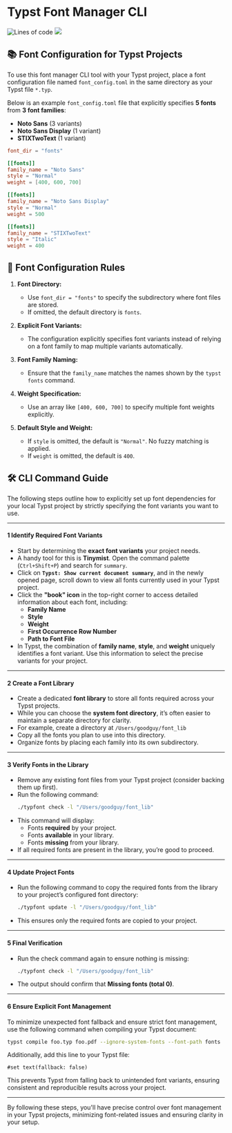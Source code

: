 # Typst Font Manager CLI

![Lines of code](https://tokei.rs/b1/github/hooyuser/typst_font_manager) ![](https://img.shields.io/github/repo-size/hooyuser/typst_font_manager?style=plastic
)

## 📚 **Font Configuration for Typst Projects**

To use this font manager CLI tool with your Typst project, place a font configuration file named `font_config.toml` in the same directory as your Typst file `*.typ`.

Below is an example `font_config.toml` file that explicitly specifies **5 fonts** from **3 font families**:  
- **Noto Sans** (3 variants)  
- **Noto Sans Display** (1 variant)  
- **STIXTwoText** (1 variant)  

```toml
font_dir = "fonts"

[[fonts]]
family_name = "Noto Sans"
style = "Normal"
weight = [400, 600, 700]

[[fonts]]
family_name = "Noto Sans Display"
style = "Normal"
weight = 500

[[fonts]]
family_name = "STIXTwoText"
style = "Italic"
weight = 400
```
## 📖 **Font Configuration Rules**

1. **Font Directory:**  
   - Use `font_dir = "fonts"` to specify the subdirectory where font files are stored.  
   - If omitted, the default directory is `fonts`.

2. **Explicit Font Variants:**  
   - The configuration explicitly specifies font variants instead of relying on a font family to map multiple variants automatically.

3. **Font Family Naming:**  
   - Ensure that the `family_name` matches the names shown by the `typst fonts` command.

4. **Weight Specification:**  
   - Use an array like `[400, 600, 700]` to specify multiple font weights explicitly.

5. **Default Style and Weight:**  
   - If `style` is omitted, the default is `"Normal"`. No fuzzy matching is applied.  
   - If `weight` is omitted, the default is `400`.

## 🛠️ **CLI Command Guide**

The following steps outline how to explicitly set up font dependencies for your local Typst project by strictly specifying the font variants you want to use.

---

#### **1 Identify Required Font Variants**  

- Start by determining the **exact font variants** your project needs.  
- A handy tool for this is **Tinymist**. Open the command palette (`Ctrl+Shift+P`) and search for `summary`.  
- Click on **`Typst: Show current document summary`**, and in the newly opened page, scroll down to view all fonts currently used in your Typst project.  
- Click the **"book" icon** in the top-right corner to access detailed information about each font, including:  
   - **Family Name**  
   - **Style**  
   - **Weight**  
   - **First Occurrence Row Number**  
   - **Path to Font File**  
- In Typst, the combination of **family name**, **style**, and **weight** uniquely identifies a font variant. Use this information to select the precise variants for your project.

---

#### **2 Create a Font Library**  

- Create a dedicated **font library** to store all fonts required across your Typst projects.  
- While you can choose the **system font directory**, it’s often easier to maintain a separate directory for clarity.  
- For example, create a directory at `/Users/goodguy/font_lib`
- Copy all the fonts you plan to use into this directory.
- Organize fonts by placing each family into its own subdirectory.

---


#### **3 Verify Fonts in the Library**  

- Remove any existing font files from your Typst project (consider backing them up first).  
- Run the following command:  
   ```sh
   ./typfont check -l "/Users/goodguy/font_lib"
   ```  
- This command will display:  
   - Fonts **required** by your project.  
   - Fonts **available** in your library.  
   - Fonts **missing** from your library.  
- If all required fonts are present in the library, you’re good to proceed.

---

#### **4 Update Project Fonts**  

- Run the following command to copy the required fonts from the library to your project’s configured font directory:  
   ```sh
   ./typfont update -l "/Users/goodguy/font_lib"
   ```  
- This ensures only the required fonts are copied to your project.

---

#### **5 Final Verification**  

- Run the check command again to ensure nothing is missing:  
   ```sh
   ./typfont check -l "/Users/goodguy/font_lib"
   ```  
- The output should confirm that **Missing fonts (total 0)**.

---

#### **6 Ensure Explicit Font Management**  

To minimize unexpected font fallback and ensure strict font management, use the following command when compiling your Typst document:  
```sh
typst compile foo.typ foo.pdf --ignore-system-fonts --font-path fonts
```

Additionally, add this line to your Typst file:  
```typst
#set text(fallback: false)
```

This prevents Typst from falling back to unintended font variants, ensuring consistent and reproducible results across your project.

---

By following these steps, you'll have precise control over font management in your Typst projects, minimizing font-related issues and ensuring clarity in your setup.

